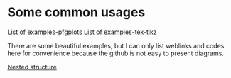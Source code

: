 # Some common usages

[List of examples-pfgplots](http://pgfplots.net/tikz/examples/all/)
[List of examples-tex-tikz](http://www.texample.net/tikz/)


There are some beautiful examples, but I can only list weblinks and codes here for convenience 
because the github is not easy to present diagrams.

[Nested structure](http://www.texample.net/tikz/examples/system-combination/)

